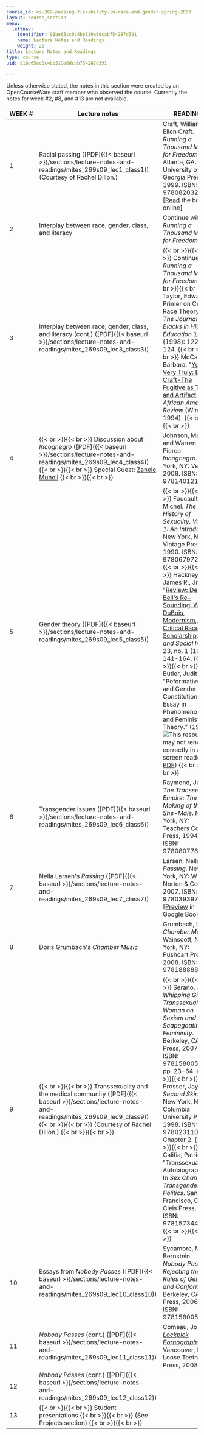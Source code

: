 ```yaml
---
course_id: es-269-passing-flexibility-in-race-and-gender-spring-2009
layout: course_section
menu:
  leftnav:
    identifier: 91be65cc0c4bb519a6dcab754287d391
    name: Lecture Notes and Readings
    weight: 20
title: Lecture Notes and Readings
type: course
uid: 91be65cc0c4bb519a6dcab754287d391

---
```


Unless otherwise stated, the notes in this section were created by an OpenCourseWare staff member who observed the course. Currently the notes for week #2, #8, and #13 are not available.

| WEEK # | Lecture notes | READINGS |
| --- | --- | --- |
| 1 | Racial passing ([PDF]({{< baseurl >}}/sections/lecture-notes-and-readings/mites_269s09_lec1_class1)) (Courtesy of Rachel Dillon.) | Craft, William, and Ellen Craft. _Running a Thousand Miles for Freedom_. Atlanta, GA: University of Georgia Press, 1999. ISBN: 9780820321042. \[[Read](http://docsouth.unc.edu/neh/craft/craft.html) the book online\] |
| 2 | Interplay between race, gender, class, and literacy | Continue with _Running a Thousand Miles for Freedom_. |
| 3 | Interplay between race, gender, class, and literacy (cont.) ([PDF]({{< baseurl >}}/sections/lecture-notes-and-readings/mites_269s09_lec3_class3)) |  {{< br >}}{{< br >}} Continue with _Running a Thousand Miles for Freedom._ {{< br >}}{{< br >}} Taylor, Edward. "A Primer on Critical Race Theory." _The Journal of Blacks in Higher Education_ 19 (1998): 122-124. {{< br >}}{{< br >}} McCaskill, Barbara. "[Yours Very Truly: Ellen Craft-The Fugitive as Text and Artifact](http://findarticles.com/p/articles/mi_m2838/is_n4_v28/ai_16836581/)." _African American Review_ (Winter 1994). {{< br >}}{{< br >}}  |
| 4 |  {{< br >}}{{< br >}} Discussion about _Incognegro_ ([PDF]({{< baseurl >}}/sections/lecture-notes-and-readings/mites_269s09_lec4_class4)) {{< br >}}{{< br >}} Special Guest: [Zanele Muholi](http://en.wikipedia.org/wiki/Zanele_Muholi) {{< br >}}{{< br >}}  | Johnson, Mat, and Warren Pierce. _Incognegro_. New York, NY: Vertigo, 2008. ISBN: 9781401210977. |
| 5 | Gender theory ([PDF]({{< baseurl >}}/sections/lecture-notes-and-readings/mites_269s09_lec5_class5)) |  {{< br >}}{{< br >}} Foucault, Michel. _The History of Sexuality, Volume 1: An Introduction_. New York, NY: Vintage Press, 1990. ISBN: 9780679724698. {{< br >}}{{< br >}} Hackney, James R., Jr. "[Review: Derrick Bell's Re-Sounding: W.E.B. DuBois, Modernism, and Critical Race Scholarship](http://www.jstor.org/pss/828765)." _Law and Social Inquiry_ 23, no. 1 (1998): 141-164. {{< br >}}{{< br >}} Butler, Judith. "Peformative Acts and Gender Constitution: An Essay in Phenomenology and Feminist Theory." (1988). (![This resource may not render correctly in a screen reader.](/images/inacessible.gif)[PDF](http://seas3.elte.hu/coursematerial/TimarAndrea/17a.Butler,performative%5B1%5D.pdf)) {{< br >}}{{< br >}}  |
| 6 | Transgender issues ([PDF]({{< baseurl >}}/sections/lecture-notes-and-readings/mites_269s09_lec6_class6)) | Raymond, Janice. _The Transsexual Empire: The Making of the She-Male_. New York, NY: Teachers College Press, 1994. ISBN: 9780807762721. |
| 7 | Nella Larsen's _Passing_ ([PDF]({{< baseurl >}}/sections/lecture-notes-and-readings/mites_269s09_lec7_class7)) | Larsen, Nella. _Passing_. New York, NY: W.W. Norton & Co., 2007. ISBN: 9780393979169. \[[Preview](http://books.google.com/books?id=eGtk2HVLYoMC&pg=PAfrontcover) in Google Books\] |
| 8 | Doris Grumbach's _Chamber Music_ | Grumbach, Doris. _Chamber Music_. Wainscott, New York, NY: Pushcart Press, 2008. ISBN: 9781888889536. |
| 9 |  {{< br >}}{{< br >}} Transsexuality and the medical community ([PDF]({{< baseurl >}}/sections/lecture-notes-and-readings/mites_269s09_lec9_class9)) {{< br >}}{{< br >}} (Courtesy of Rachel Dillon.) {{< br >}}{{< br >}}  |  {{< br >}}{{< br >}} Serano, Julia. _Whipping Girl: A Transsexual Woman on Sexism and the Scapegoating of Femininity_. Berkeley, CA: Seal Press, 2007. ISBN: 9781580051545. pp. 23-64. {{< br >}}{{< br >}} Prosser, Jay. _Second Skins_. New York, NY: Columbia University Press, 1998. ISBN: 9780231109345. Chapter 2. {{< br >}}{{< br >}} Califia, Patrick. "Transsexual Autobiography." In _Sex Changes: Transgender Politics_. San Francisco, CA: Cleis Press, 2003. ISBN: 9781573441805. {{< br >}}{{< br >}}  |
| 10 | Essays from _Nobody Passes_ ([PDF]({{< baseurl >}}/sections/lecture-notes-and-readings/mites_269s09_lec10_class10)) | Sycamore, Matt Bernstein. _Nobody Passes: Rejecting the Rules of Gender and Conformity_. Berkeley, CA: Seal Press, 2006. ISBN: 9781580051842. |
| 11 | _Nobody Passes_ (cont.) ([PDF]({{< baseurl >}}/sections/lecture-notes-and-readings/mites_269s09_lec11_class11)) | Comeau, Joey. [_Lockpick Pornography_](http://cargocollective.com/joeycomeau/Lockpick-Pornography). Vancouver, BC: Loose Teeth Press, 2008. |
| 12 | _Nobody Passes_ (cont.) ([PDF]({{< baseurl >}}/sections/lecture-notes-and-readings/mites_269s09_lec12_class12)) | &nbsp; |
| 13 |  {{< br >}}{{< br >}} Student presentations {{< br >}}{{< br >}} (See Projects section) {{< br >}}{{< br >}}  |